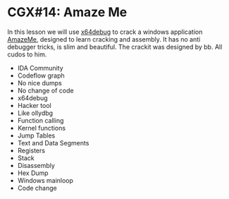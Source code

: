 # CGX#14: Amaze Me

In this lesson we will use [x64debug](https://x64dbg.com/)
to crack a windows application [AmazeMe](https://github.com/gizmore/gwf3/tree/master/www/challenge/codegeex/07_00_reverse_engineering),
designed to learn cracking and assembly.
It has no anti debugger tricks, is slim and beautiful.
The crackit was designed by bb. All cudos to him.

 - IDA Community
 - Codeflow graph
 - No nice dumps
 - No change of code
 - x64debug
 - Hacker tool
 - Like ollydbg
 - Function calling
 - Kernel functions
 - Jump Tables
 - Text and Data Segments
 - Registers
 - Stack
 - Disassembly
 - Hex Dump
 - Windows mainloop
 - Code change
 
